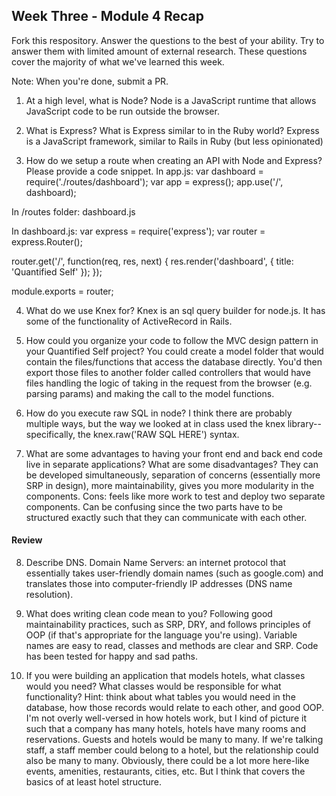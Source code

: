 ## Week Three - Module 4 Recap

Fork this respository. Answer the questions to the best of your ability. Try to answer them with limited amount of external research. These questions cover the majority of what we've learned this week.

Note: When you're done, submit a PR.

1. At a high level, what is Node?
Node is a JavaScript runtime that allows JavaScript code to be run outside the browser.

2. What is Express? What is Express similar to in the Ruby world?
Express is a JavaScript framework, similar to Rails in Ruby (but less opinionated)

3. How do we setup a route when creating an API with Node and Express? Please provide a code snippet.
In app.js:
var dashboard = require('./routes/dashboard');
var app = express();
app.use('/', dashboard);

In /routes folder:
dashboard.js

In dashboard.js:
var express = require('express');
var router = express.Router();

router.get('/', function(req, res, next) {
  res.render('dashboard', { title: 'Quantified Self' });
});

module.exports = router;


4. What do we use Knex for? Knex is an sql query builder for node.js.  It has some of the functionality of ActiveRecord in Rails.  

5. How could you organize your code to follow the MVC design pattern in your Quantified Self project?
You could create a model folder that would contain the files/functions that access the database directly.  You'd then export those files to another folder called controllers that would have files handling the logic of taking in the request from the browser (e.g. parsing params) and making the call to the model functions.

6. How do you execute raw SQL in node?
I think there are probably multiple ways, but the way we looked at in class used the knex library--specifically, the knex.raw('RAW SQL HERE') syntax.

7. What are some advantages to having your front end and back end code live in separate applications? What are some disadvantages? They can be developed simultaneously, separation of concerns (essentially more SRP in design), more maintainability, gives you more modularity in the components.  Cons: feels like more work to test and deploy two separate components. Can be confusing since the two parts have to be structured exactly such that they can communicate with each other.

#### Review  

8. Describe DNS.  Domain Name Servers: an internet protocol that essentially takes user-friendly domain names (such as google.com) and translates those into computer-friendly IP addresses (DNS name resolution).

9. What does writing clean code mean to you? Following good maintainability practices, such as SRP, DRY, and follows principles of OOP (if that's appropriate for the language you're using). Variable names are easy to read, classes and methods are clear and SRP. Code has been tested for happy and sad paths.

10. If you were building an application that models hotels, what classes would you need? What classes would be responsible for what functionality? Hint: think about what tables you would need in the database, how those records would relate to each other, and good OOP.  I'm not overly well-versed in how hotels work, but I kind of picture it such that a company has many hotels, hotels have many rooms and reservations.  Guests and hotels would be many to many.  If we're talking staff, a staff member could belong to a hotel, but the relationship could also be many to many. Obviously, there could be a lot more here-like events, amenities, restaurants, cities, etc.  But I think that covers the basics of at least hotel structure. 
